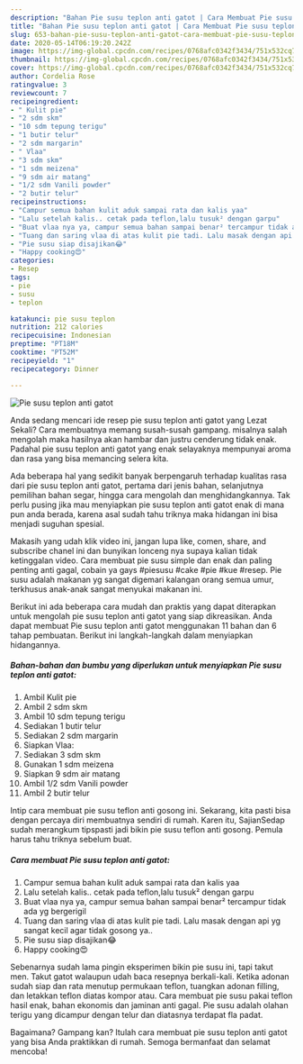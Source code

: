 ```yaml
---
description: "Bahan Pie susu teplon anti gatot | Cara Membuat Pie susu teplon anti gatot Yang Enak Dan Mudah"
title: "Bahan Pie susu teplon anti gatot | Cara Membuat Pie susu teplon anti gatot Yang Enak Dan Mudah"
slug: 653-bahan-pie-susu-teplon-anti-gatot-cara-membuat-pie-susu-teplon-anti-gatot-yang-enak-dan-mudah
date: 2020-05-14T06:19:20.242Z
image: https://img-global.cpcdn.com/recipes/0768afc0342f3434/751x532cq70/pie-susu-teplon-anti-gatot-foto-resep-utama.jpg
thumbnail: https://img-global.cpcdn.com/recipes/0768afc0342f3434/751x532cq70/pie-susu-teplon-anti-gatot-foto-resep-utama.jpg
cover: https://img-global.cpcdn.com/recipes/0768afc0342f3434/751x532cq70/pie-susu-teplon-anti-gatot-foto-resep-utama.jpg
author: Cordelia Rose
ratingvalue: 3
reviewcount: 7
recipeingredient:
- " Kulit pie"
- "2 sdm skm"
- "10 sdm tepung terigu"
- "1 butir telur"
- "2 sdm margarin"
- " Vlaa"
- "3 sdm skm"
- "1 sdm meizena"
- "9 sdm air matang"
- "1/2 sdm Vanili powder"
- "2 butir telur"
recipeinstructions:
- "Campur semua bahan kulit aduk sampai rata dan kalis yaa"
- "Lalu setelah kalis.. cetak pada teflon,lalu tusuk² dengan garpu"
- "Buat vlaa nya ya, campur semua bahan sampai benar² tercampur tidak ada yg bergerigil"
- "Tuang dan saring vlaa di atas kulit pie tadi. Lalu masak dengan api yg sangat kecil agar tidak gosong ya.."
- "Pie susu siap disajikan😂"
- "Happy cooking😍"
categories:
- Resep
tags:
- pie
- susu
- teplon

katakunci: pie susu teplon 
nutrition: 212 calories
recipecuisine: Indonesian
preptime: "PT18M"
cooktime: "PT52M"
recipeyield: "1"
recipecategory: Dinner

---
```



![Pie susu teplon anti gatot](https://img-global.cpcdn.com/recipes/0768afc0342f3434/751x532cq70/pie-susu-teplon-anti-gatot-foto-resep-utama.jpg)

Anda sedang mencari ide resep pie susu teplon anti gatot yang Lezat Sekali? Cara membuatnya memang susah-susah gampang. misalnya salah mengolah maka hasilnya akan hambar dan justru cenderung tidak enak. Padahal pie susu teplon anti gatot yang enak selayaknya mempunyai aroma dan rasa yang bisa memancing selera kita.

Ada beberapa hal yang sedikit banyak berpengaruh terhadap kualitas rasa dari pie susu teplon anti gatot, pertama dari jenis bahan, selanjutnya pemilihan bahan segar, hingga cara mengolah dan menghidangkannya. Tak perlu pusing jika mau menyiapkan pie susu teplon anti gatot enak di mana pun anda berada, karena asal sudah tahu triknya maka hidangan ini bisa menjadi suguhan spesial.

Makasih yang udah klik video ini, jangan lupa like, comen, share, and subscribe chanel ini dan bunyikan lonceng nya supaya kalian tidak ketinggalan video. Cara membuat pie susu simple dan enak dan paling penting anti gagal, cobain ya gays #piesusu #cake #pie #kue #resep. Pie susu adalah makanan yg sangat digemari kalangan orang semua umur, terkhusus anak-anak sangat menyukai makanan ini.


Berikut ini ada beberapa cara mudah dan praktis yang dapat diterapkan untuk mengolah pie susu teplon anti gatot yang siap dikreasikan. Anda dapat membuat Pie susu teplon anti gatot menggunakan 11 bahan dan 6 tahap pembuatan. Berikut ini langkah-langkah dalam menyiapkan hidangannya.

<!--inarticleads1-->

##### Bahan-bahan dan bumbu yang diperlukan untuk menyiapkan Pie susu teplon anti gatot:

1. Ambil  Kulit pie
1. Ambil 2 sdm skm
1. Ambil 10 sdm tepung terigu
1. Sediakan 1 butir telur
1. Sediakan 2 sdm margarin
1. Siapkan  Vlaa:
1. Sediakan 3 sdm skm
1. Gunakan 1 sdm meizena
1. Siapkan 9 sdm air matang
1. Ambil 1/2 sdm Vanili powder
1. Ambil 2 butir telur


Intip cara membuat pie susu teflon anti gosong ini. Sekarang, kita pasti bisa dengan percaya diri membuatnya sendiri di rumah. Karen itu, SajianSedap sudah merangkum tipspasti jadi bikin pie susu teflon anti gosong. Pemula harus tahu triknya sebelum buat. 

<!--inarticleads2-->

##### Cara membuat Pie susu teplon anti gatot:

1. Campur semua bahan kulit aduk sampai rata dan kalis yaa
1. Lalu setelah kalis.. cetak pada teflon,lalu tusuk² dengan garpu
1. Buat vlaa nya ya, campur semua bahan sampai benar² tercampur tidak ada yg bergerigil
1. Tuang dan saring vlaa di atas kulit pie tadi. Lalu masak dengan api yg sangat kecil agar tidak gosong ya..
1. Pie susu siap disajikan😂
1. Happy cooking😍


Sebenarnya sudah lama pingin eksperimen bikin pie susu ini, tapi takut men. Takut gatot walaupun udah baca resepnya berkali-kali. Ketika adonan sudah siap dan rata menutup permukaan teflon, tuangkan adonan filling, dan letakkan teflon diatas kompor atau. Cara membuat pie susu pakai teflon hasil enak, bahan ekonomis dan jaminan anti gagal. Pie susu adalah olahan terigu yang dicampur dengan telur dan diatasnya terdapat fla padat. 

Bagaimana? Gampang kan? Itulah cara membuat pie susu teplon anti gatot yang bisa Anda praktikkan di rumah. Semoga bermanfaat dan selamat mencoba!

